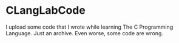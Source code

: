 # CLangLabCode
I upload some code that I wrote while learning The C Programming Language. Just an archive. Even worse, some code are wrong.
